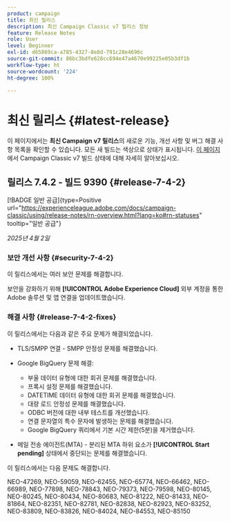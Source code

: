 ```yaml
---
product: campaign
title: 최신 릴리스
description: 최신 Campaign Classic v7 릴리스 정보
feature: Release Notes
role: User
level: Beginner
exl-id: d65869ca-a785-4327-8e8d-791c28e4696c
source-git-commit: 86bc3bdfe628cc694e47a4670e99225e05b3df1b
workflow-type: ht
source-wordcount: '224'
ht-degree: 100%

---
```


# 최신 릴리스 {#latest-release}

이 페이지에서는 **최신 Campaign v7 릴리스**&#x200B;의 새로운 기능, 개선 사항 및 버그 해결 사항 목록을 확인할 수 있습니다. 모든 새 빌드는 색상으로 상태가 표시됩니다. [이 페이지](rn-overview.md)에서 Campaign Classic v7 빌드 상태에 대해 자세히 알아보십시오.

## 릴리스 7.4.2 - 빌드 9390 {#release-7-4-2}

[!BADGE 일반 공급]{type=Positive url="https://experienceleague.adobe.com/docs/campaign-classic/using/release-notes/rn-overview.html?lang=ko#rn-statuses" tooltip="일반 공급"}

_2025년 4월 2일_

<!--
### Compatibility updates {#comp-7-4-2}

This release comes with the following compatibility updates:

* JQuery library update: fixes multiple UI issues (reports, web apps)
* PostgreSQL 15 and 16

-->

### 보안 개선 사항 {#security-7-4-2}

이 릴리스에서는 여러 보안 문제를 해결합니다.

보안을 강화하기 위해 **[!UICONTROL Adobe Experience Cloud]** 외부 계정을 통한 Adobe 솔루션 및 앱 연결을 업데이트했습니다.

### 해결 사항 {#release-7-4-2-fixes}

이 릴리스에서는 다음과 같은 주요 문제가 해결되었습니다.

* TLS/SMPP 연결 - SMPP 안정성 문제를 해결했습니다.

* Google BigQuery 문제 해결:

   * 부울 데이터 유형에 대한 회귀 문제를 해결했습니다.
   * 프록시 설정 문제를 해결했습니다.
   * DATETIME 데이터 유형에 대한 회귀 문제를 해결했습니다.
   * 대량 로드 안정성 문제를 해결했습니다.
   * ODBC 버전에 대한 내부 테스트를 개선했습니다.
   * 연결 문자열의 특수 문자에 발생하는 문제를 해결했습니다.
   * Google BigQuery 쿼리에서 기본 시간 제한(5분)을 제거했습니다.

* 메일 전송 에이전트(MTA) - 분리된 MTA 하위 요소가 **[!UICONTROL Start pending]** 상태에서 중단되는 문제를 해결했습니다.

이 릴리스에서는 다음 문제도 해결합니다.

NEO-47269, NEO-59059, NEO-62455, NEO-65774, NEO-66462, NEO-66989, NEO-77898, NEO-78843, NEO-79373, NEO-79598, NEO-80145, NEO-80245, NEO-80434, NEO-80683, NEO-81222, NEO-81433, NEO-81864, NEO-82351, NEO-82781, NEO-82838, NEO-82923, NEO-83252, NEO-83809, NEO-83826, NEO-84024, NEO-84553, NEO-85150

